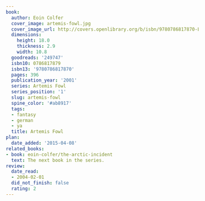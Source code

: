 ```yaml
---
book:
  author: Eoin Colfer
  cover_image: artemis-fowl.jpg
  cover_image_url: http://covers.openlibrary.org/b/isbn/9780786817870-L.jpg
  dimensions:
    height: 18.0
    thickness: 2.9
    width: 10.8
  goodreads: '249747'
  isbn10: 0786817879
  isbn13: '9780786817870'
  pages: 396
  publication_year: '2001'
  series: Artemis Fowl
  series_position: '1'
  slug: artemis-fowl
  spine_color: '#ab8917'
  tags:
  - fantasy
  - german
  - ya
  title: Artemis Fowl
plan:
  date_added: '2015-04-08'
related_books:
- book: eoin-colfer/the-arctic-incident
  text: The next book in the series.
review:
  date_read:
  - 2004-02-01
  did_not_finish: false
  rating: 2
---
```

